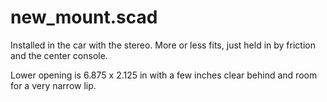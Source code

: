 
# new_mount.scad

Installed in the car with the stereo.  More or less fits, just held in
by friction and the center console.

Lower opening is 6.875 x 2.125 in with a few inches clear behind
and room for a very narrow lip.
